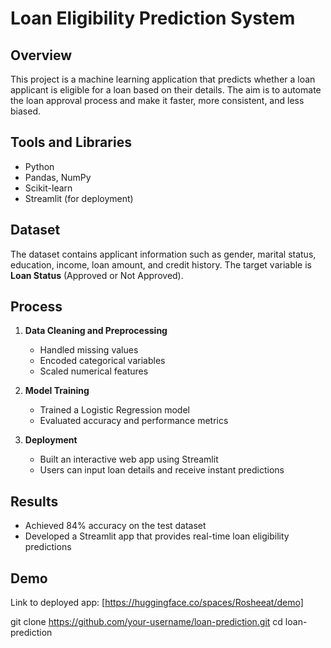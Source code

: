 # Loan Eligibility Prediction System

## Overview
This project is a machine learning application that predicts whether a loan applicant is eligible for a loan based on their details. The aim is to automate the loan approval process and make it faster, more consistent, and less biased.

## Tools and Libraries
- Python  
- Pandas, NumPy  
- Scikit-learn  
- Streamlit (for deployment)

## Dataset
The dataset contains applicant information such as gender, marital status, education, income, loan amount, and credit history. The target variable is **Loan Status** (Approved or Not Approved).

## Process
1. **Data Cleaning and Preprocessing**  
   - Handled missing values  
   - Encoded categorical variables  
   - Scaled numerical features  

2. **Model Training**  
   - Trained a Logistic Regression model  
   - Evaluated accuracy and performance metrics  

3. **Deployment**  
   - Built an interactive web app using Streamlit  
   - Users can input loan details and receive instant predictions  

## Results
- Achieved 84% accuracy on the test dataset  
- Developed a Streamlit app that provides real-time loan eligibility predictions  

## Demo
Link to deployed app: [https://huggingface.co/spaces/Rosheeat/demo]  


   git clone https://github.com/your-username/loan-prediction.git
   cd loan-prediction
